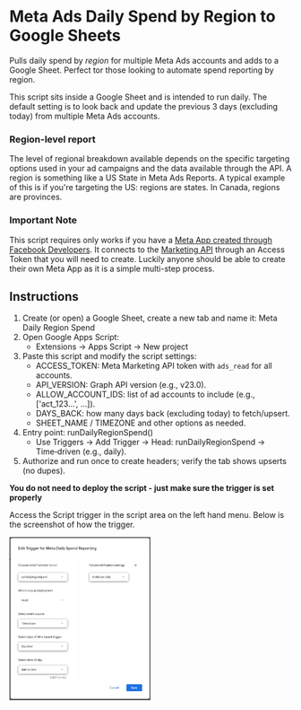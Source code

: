 # Meta Ads Daily Spend by Region to Google Sheets
Pulls daily spend by *region* for multiple Meta Ads accounts and adds to a Google Sheet. Perfect tor those looking to automate spend reporting by region. 

This script sits inside a Google Sheet and is intended to run daily. The default setting is to look back and update the previous 3 days (excluding today) from multiple Meta Ads accounts. 

### Region-level report
The level of regional breakdown available depends on the specific targeting options used in your ad campaigns and the data available through the API. A region is something like a US State in Meta Ads Reports. A typical example of this is if you're targeting the US: regions are states. In Canada, regions are provinces. 

### Important Note
This script requires only works if you have a [Meta App created through Facebook Developers](https://developers.facebook.com/). It connects to the [Marketing API](https://developers.facebook.com/docs/marketing-api/) through an Access Token that you will need to create. Luckily anyone should be able to create their own Meta App as it is a simple multi-step process.

## Instructions
1) Create (or open) a Google Sheet, create a new tab and name it: Meta Daily Region Spend
2) Open Google Apps Script:
   - Extensions → Apps Script → New project
4) Paste this script and modify the script settings:
   - ACCESS_TOKEN: Meta Marketing API token with `ads_read` for all accounts.
   - API_VERSION: Graph API version (e.g., v23.0).
   - ALLOW_ACCOUNT_IDS: list of ad accounts to include (e.g., ['act_123...', ...]).
   - DAYS_BACK: how many days back (excluding today) to fetch/upsert.
   - SHEET_NAME / TIMEZONE and other options as needed.
5) Entry point: runDailyRegionSpend()
   - Use Triggers → Add Trigger → Head: runDailyRegionSpend → Time‑driven (e.g., daily).
6) Authorize and run once to create headers; verify the tab shows upserts (no dupes).

**You do not need to deploy the script - just make sure the trigger is set properly**

Access the Script trigger in the script area on the left hand menu. Below is the screenshot of how the trigger.

<img src="trigger-google-script.jpg" alt="Trigger Google Script Example" width="50%">
